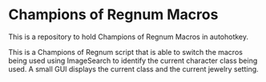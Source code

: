# Champions of Regnum Macros

This is a repository to hold Champions of Regnum Macros in autohotkey.

This is a Champions of Regnum script that is able to switch the macros being used using ImageSearch to identify the current character class being used.
A small GUI displays the current class and the current jewelry setting.
